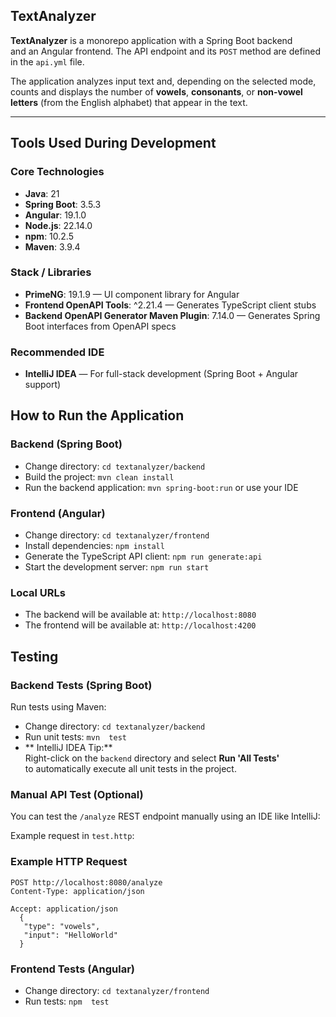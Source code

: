 ## TextAnalyzer

**TextAnalyzer** is a monorepo application with a Spring Boot backend  
and an Angular frontend. The API endpoint and its `POST` method are defined in the `api.yml` file.

The application analyzes input text and, depending on the selected mode, counts and displays the number of **vowels**, 
**consonants**, or **non-vowel letters** (from the English alphabet) that appear in the text.

---

##  Tools Used During Development

### Core Technologies
- **Java**: 21
- **Spring Boot**: 3.5.3
- **Angular**: 19.1.0
- **Node.js**: 22.14.0
- **npm**: 10.2.5
- **Maven**: 3.9.4

### Stack / Libraries
- **PrimeNG**: 19.1.9 — UI component library for Angular
- **Frontend OpenAPI Tools**: ^2.21.4 — Generates TypeScript client stubs
- **Backend OpenAPI Generator Maven Plugin**: 7.14.0 — Generates Spring Boot interfaces from OpenAPI specs

### Recommended IDE
- **IntelliJ IDEA** — For full-stack development (Spring Boot + Angular support)

##  How to Run the Application

### Backend (Spring Boot)

- Change directory: `cd textanalyzer/backend`
- Build the project: `mvn clean install`
- Run the backend application: `mvn spring-boot:run` or use your IDE

### Frontend (Angular)

- Change directory: `cd textanalyzer/frontend`
- Install dependencies: `npm install`
- Generate the TypeScript API client: `npm run generate:api`
- Start the development server: `npm run start`


### Local URLs

- The backend will be available at: `http://localhost:8080`
- The frontend will be available at: `http://localhost:4200`

##  Testing

###  Backend Tests (Spring Boot)

Run tests using Maven:

- Change directory: `cd textanalyzer/backend`
- Run unit tests: `mvn  test`
- 
  ** IntelliJ IDEA Tip:**  
  Right-click on the `backend` directory and select **Run 'All Tests'**  
  to automatically execute all unit tests in the project.


### Manual API Test (Optional)

You can test the `/analyze` REST endpoint manually using an IDE like IntelliJ:

Example request in `test.http`:


### Example HTTP Request
```
POST http://localhost:8080/analyze 
Content-Type: application/json 

Accept: application/json 
  {
   "type": "vowels", 
   "input": "HelloWorld" 
  } 
```  


###  Frontend Tests (Angular)

- Change directory: `cd textanalyzer/frontend`
- Run  tests: `npm  test`




